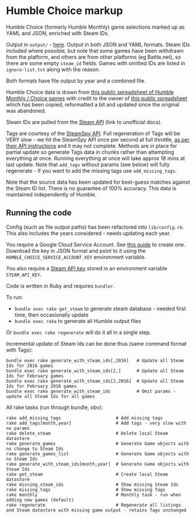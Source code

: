 # Humble Choice markup

Humble Choice (formerly Humble Monthly) game selections marked up as YAML and JSON, enriched with Steam IDs.

Output in `output/` - [here](https://github.com/tomnatt/humble-choice/tree/main/output). Output in both JSON and YAML formats. Steam IDs included where possible, but note that some games have been withdrawn from the platform, and others are from other platforms (eg Battle.net), so there are some empty `steam_id` fields. Games with omitted IDs are listed in `ignore-list.txt` along with the reason.

Both formats have file output by year and a combined file.

Humble Choice data is drawn from [this public spreadsheet of Humble Monthly / Choice games](https://docs.google.com/spreadsheets/d/1VZHuYi0OB6kc9Ma31RG57S7GqX2ND3Gk3FFfgDkToIk/edit?usp=sharing) with credit to the owner of [this public spreadsheet](https://docs.google.com/spreadsheets/d/1Y5ySEXPLZdmKFNdMOrGlCEVl6nb_G0X3nYCFSWIdktY/edit#gid=0) which has been copied, reformatted a bit and updated since the original was abandoned.

Steam IDs are pulled from the [Steam API](https://steamapi.xpaw.me/#IStoreService) (link to unofficial docs).

Tags are courtesy of the [SteamSpy API](https://steamspy.com/). Full regeneration of Tags will be VERY slow - we hit the SteamSpy API once per second at full throttle, [as per their API instructions](https://steamspy.com/api.php) and it may not complete. Methods are in place for partial update so generate Tags data in chunks rather than attempting everything at once. Running everything at once will take approx 18 mins at last update. Note that `add_tags` without params (see below) will fully regenerate - if you want to add the missing tags use `add_missing_tags`.

Note that the source data has been updated for best-guess matches against the Steam ID list. There is no guarantee of 100% accuracy. This data is maintained independently of Humble.

## Running the code

Config (such as file output paths) has been refactored into `lib/config.rb`. This also includes the years considered - needs updating each year.

You require a Google Cloud Service Account. See [this guide](https://github.com/gimite/google-drive-ruby/blob/master/doc/authorization.md#service-account) to create one. Download the key in JSON format and point to it using the `HUMBLE_CHOICE_SERVICE_ACCOUNT_KEY` environment variable.

You also require a [Steam API key](https://steamcommunity.com/dev) stored in an environment variable `STEAM_API_KEY`.

Code is written in Ruby and requires `bundler`.

To run:

* `bundle exec rake get_steam` to generate steam database - needed first time, then occasionally update
* `bundle exec rake` to generate all Humble output files

Or `bundle exec rake regenerate` will do it all in a single step.

Incremental update of Steam Ids can be done thus (same command format with Tags):

```
bundle exec rake generate_with_steam_ids[,2016]   # Update all Steam Ids for 2016 games
bundle exec rake generate_with_steam_ids[2,]      # Update all Steam Ids for February games
bundle exec rake generate_with_steam_ids[2,2016]  # Update all Steam Ids for February 2016 games
bundle exec rake generate_with_steam_ids          # Omit params - update all Steam Ids for all games
```

All rake tasks (run through bundle, obv):

```
rake add_missing_tags                     # Add missing tags
rake add_tags[month,year]                 # Add tags - very slow with no params
rake delete_steam                         # Delete local Steam datastore
rake generate_games                       # Generate Game objects with no change to Steam Ids
rake generate_games_list                  # Generate Game objects with no Steam Ids
rake generate_with_steam_ids[month,year]  # Generate Game objects with Steam Ids
rake get_steam                            # Create local Steam datastore
rake missing_steam_ids                    # Show missing Steam Ids
rake missing_tags                         # Show missing Tags
rake monthly                              # Monthly task - run when adding new games (default)
rake regenerate                           # Regenerate all listings and Steam datastore with missing game output - retains Tags unchanged
```
